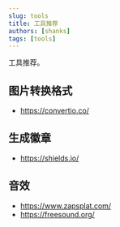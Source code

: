 ```yaml
---
slug: tools
title: 工具推荐
authors: [shanks]
tags: [tools]
---
```


工具推荐。

<!-- truncate -->

## 图片转换格式

- https://convertio.co/

## 生成徽章

- https://shields.io/

## 音效

- https://www.zapsplat.com/
- https://freesound.org/